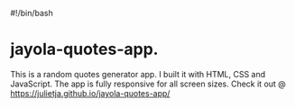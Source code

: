 #!/bin/bash
# jayola-quotes-app.
This is a random quotes generator app. 
I built it with HTML, CSS and JavaScript.
The app is fully responsive for all screen sizes.
Check it out @ https://julietja.github.io/jayola-quotes-app/
